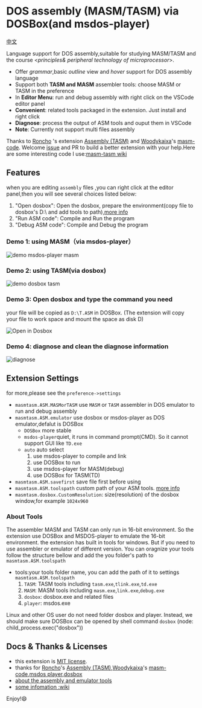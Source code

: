 # DOS assembly (MASM/TASM) via DOSBox(and msdos-player)

[中文](https://github.com/xsro/masm-tasm/blob/master/doc/README_zh.md)

Language support for DOS assembly,suitable for studying MASM/TASM and the course <*principles& peripheral technology of microprocessor*>.

- Offer *grammar*,basic *outline* view and *hover* support for DOS assembly language
- Support both **TASM and MASM** assembler tools: choose MASM or TASM in the preference
- In **Editor Menu**: run and debug assembly with right click on the VSCode editor panel
- **Convenient**: related tools packaged in the extension. Just install and right click
- **Diagnose**: process the output of ASM tools and ouput them in VSCode
- **Note**: Currently not support multi files assembly

Thanks to [Roncho](https://marketplace.visualstudio.com/publishers/Roncho) 's extension [Assembly (TASM)](https://marketplace.visualstudio.com/items?itemName=Roncho.assembly-8086) and [Woodykaixa](https://github.com/Woodykaixa)'s [masm-code](https://github.com/Woodykaixa/masm-code). Welcome [issue](https://github.com/xsro/masm-tasm/issues) and PR to build a better extension with your help.Here are some interesting code I use:[masm-tasm wiki](https://github.com/xsro/masm-tasm/wiki/dosbox)

## Features

when you are editing `assembly` files ,you can right click at the editor panel,then you will see several choices listed below:

1. "Open dosbox": Open the dosbox, prepare the environment(copy file to dosbox's D:\ and add tools to path),[more info](https://github.com/xsro/masm-tasm/blob/master/doc/ASM_commands.md)
2. "Run ASM code": Compile and Run the program
3. "Debug ASM code": Compile and Debug the program

### Demo 1: using MASM（via msdos-player）

![demo msdos-player masm](https://github.com/xsro/masm-tasm/raw/master/pics/demo_msdos_masm.gif)

### Demo 2: using TASM(via dosbox)

![demo dosbox tasm](https://github.com/xsro/masm-tasm/raw/master/pics/demo_dosbox_tasm.gif)

### Demo 3: Open dosbox and type the command you need

your file will be copied as `D:\T.ASM` in DOSBox. (The extension will copy your file to work space and mount the space as disk D)

![Open in Dosbox](https://github.com/xsro/masm-tasm/raw/master/pics/opendosbox.gif)

### Demo 4: diagnose and clean the diagnose information

![diagnose](https://github.com/xsro/masm-tasm/raw/master/pics/demo_diagnose_tasm.gif)

## Extension Settings

for more,please see the `preference->settings`

- `masmtasm.ASM.MASMorTASM` use `MASM` or `TASM` assembler in DOS emulator to run and debug assembly
- `masmtasm.ASM.emulator` use dosbox or msdos-player as DOS emulator,defalut is DOSBox
  - `DOSBox` more stable
  - `msdos-player`quiet, it runs in command prompt(CMD).  So it cannot support GUI like `TD.exe`
  - `auto` auto select
    1. use msdos-player to compile and link
    2. use DOSBox to run
    3. use msdos-player for MASM(debug)
    4. use DOSBox for TASM(TD)
- `masmtasm.ASM.savefirst`  save file first before using
- `masmtasm.ASM.toolspath` custom path of your ASM tools. [more info](#about-tools)
- `masmtasm.dosbox.CustomResolution`: size(resolution) of the dosbox window,for example `1024x960`

### About Tools

The assembler MASM and TASM can only run in 16-bit environment. So the extension use DOSBox and MSDOS-player to emulate the 16-bit environment.
the extension has built in tools for windows. But if you need to use assembler or emulator of different version. You can oragnize your tools follow the structure bellow and add the you folder's path to  `masmtasm.ASM.toolspath`

- tools:your tools folder name, you can add the path of it to settings `masmtasm.ASM.toolspath`
  1. `TASM`: TASM tools including `tasm.exe`,`tlink.exe`,`td.exe`
  2. `MASM`: MASM tools including `masm.exe`,`link.exe`,`debug.exe`
  3. `dosbox`: dosbox.exe and related files
  4. `player`: msdos.exe

Linux and other OS user do not need folder dosbox and player. Instead, we should make sure DOSBox can be opened by shell command `dosbox` (node: child_process.exec("dosbox"))

## Docs & Thanks & Licenses

- this extension is [MIT license](https://github.com/xsro/masm-tasm/blob/master/LICENSE).
- thanks for [Roncho](https://marketplace.visualstudio.com/publishers/Roncho)'s [Assembly (TASM)](https://marketplace.visualstudio.com/items?itemName=Roncho.assembly-8086),[Woodykaixa](https://github.com/Woodykaixa)'s [masm-code](https://github.com/Woodykaixa/masm-code),[msdos player](http://takeda-toshiya.my.coocan.jp/msdos),[dosbox](https://www.dosbox.com)
- [about the assembly and emulator tools](https://github.com/xsro/masm-tasm/blob/master/doc/Toolspath.md)
- [some infomation :wiki](https://github.com/xsro/masm-tasm/wiki)

Enjoy!:smile:
